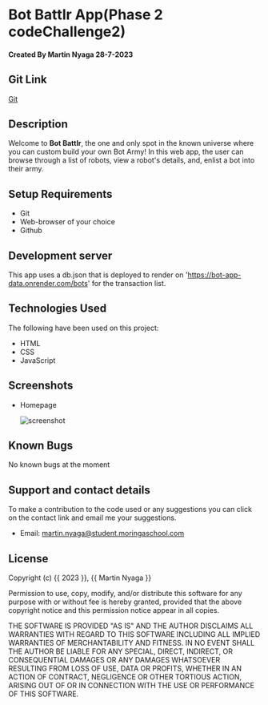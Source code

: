 # Bot Battlr App(Phase 2 codeChallenge2)

#### Created By Martin Nyaga 28-7-2023

## Git Link

[Git](https://github.com/MartinNyaga/Bot-Battlr)

## Description

Welcome to **Bot Battlr**, the one and only spot in the known universe where you
can custom build your own Bot Army! In this  web app, the user can  browse through
a list of robots, view a robot's details, and, enlist a bot into their army.



## Setup Requirements

- Git
- Web-browser of your choice
- Github



## Development server

This app uses  a db.json that is deployed to render on 'https://bot-app-data.onrender.com/bots' for the transaction list.


## Technologies Used

The following have been used on this project:

- HTML
- CSS
- JavaScript


## Screenshots 

- Homepage 

  <img src="" alt="screenshot" />

## Known Bugs

No known bugs at the moment

## Support and contact details 

To make a contribution to the code used or any suggestions you can click on the contact link and email me your suggestions.

- Email: martin.nyaga@student.moringaschool.com

## License

Copyright (c) {{ 2023 }}, {{ Martin Nyaga }}

Permission to use, copy, modify, and/or distribute this software for any
purpose with or without fee is hereby granted, provided that the above
copyright notice and this permission notice appear in all copies.

THE SOFTWARE IS PROVIDED "AS IS" AND THE AUTHOR DISCLAIMS ALL WARRANTIES WITH
REGARD TO THIS SOFTWARE INCLUDING ALL IMPLIED WARRANTIES OF MERCHANTABILITY AND
FITNESS. IN NO EVENT SHALL THE AUTHOR BE LIABLE FOR ANY SPECIAL, DIRECT,
INDIRECT, OR CONSEQUENTIAL DAMAGES OR ANY DAMAGES WHATSOEVER RESULTING FROM
LOSS OF USE, DATA OR PROFITS, WHETHER IN AN ACTION OF CONTRACT, NEGLIGENCE OR
OTHER TORTIOUS ACTION, ARISING OUT OF OR IN CONNECTION WITH THE USE OR
PERFORMANCE OF THIS SOFTWARE.